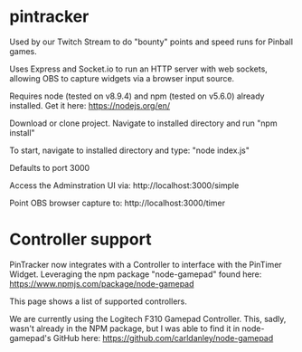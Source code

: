 # pintracker
Used by our Twitch Stream to do "bounty" points and speed runs for Pinball games.  

Uses Express and Socket.io to run an HTTP server with web sockets, allowing OBS to capture widgets via a browser input source.

Requires node (tested on v8.9.4) and npm (tested on v5.6.0) already installed. Get it here: https://nodejs.org/en/

Download or clone project.  Navigate to installed directory and run "npm install"

To start, navigate to installed directory and type: "node index.js"

Defaults to port 3000

Access the Adminstration UI via: http://localhost:3000/simple

Point OBS browser capture to: http://localhost:3000/timer 

# Controller support
PinTracker now integrates with a Controller to interface with the PinTimer Widget.  Leveraging the npm package "node-gamepad" found here: https://www.npmjs.com/package/node-gamepad

This page shows a list of supported controllers.

We are currently using the Logitech F310 Gamepad Controller.  This, sadly, wasn't already in the NPM package, but I was able to find it in node-gamepad's GitHub here: https://github.com/carldanley/node-gamepad
